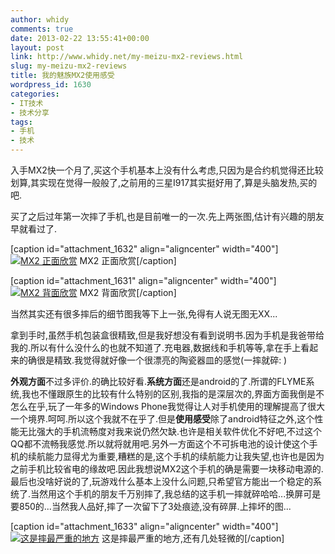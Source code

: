 ```yaml
---
author: whidy
comments: true
date: 2013-02-22 13:55:41+00:00
layout: post
link: http://www.whidy.net/my-meizu-mx2-reviews.html
slug: my-meizu-mx2-reviews
title: 我的魅族MX2使用感受
wordpress_id: 1630
categories:
- IT技术
- 技术分享
tags:
- 手机
- 技术
---
```


入手MX2快一个月了,买这个手机基本上没有什么考虑,只因为是合约机觉得还比较划算,其实现在觉得一般般了,之前用的三星I917其实挺好用了,算是头脑发热,买的吧.

买了之后过年第一次摔了手机,也是目前唯一的一次.先上两张图,估计有兴趣的朋友早就看过了.


[caption id="attachment_1632" align="aligncenter" width="400"][![MX2 正面欣赏](http://www.whidy.net/wp-content/uploads/2013/02/DSC_0041_-400x265.jpg)](http://www.whidy.net/wp-content/uploads/2013/02/DSC_0041_.jpg) MX2 正面欣赏[/caption]

<!-- more -->

[caption id="attachment_1631" align="aligncenter" width="400"][![MX2 背面欣赏](http://www.whidy.net/wp-content/uploads/2013/02/DSC_0045_-400x265.jpg)](http://www.whidy.net/wp-content/uploads/2013/02/DSC_0045_.jpg) MX2 背面欣赏[/caption]

当然其实还有很多摔后的细节图我等下上一张,免得有人说无图无XX...

拿到手时,虽然手机包装盒很精致,但是我好想没有看到说明书.因为手机是我爸带给我的.所以有什么没什么的也就不知道了.充电器,数据线和手机等等,拿在手上看起来的确很是精致.我觉得就好像一个很漂亮的陶瓷器皿的感觉(一摔就碎: )

**外观方面**不过多评价.的确比较好看.**系统方面**还是android的了.所谓的FLYME系统,我也不懂跟原生的比较有什么特别的区别,我指的是深层次的,界面方面我倒是不怎么在乎,玩了一年多的Windows Phone我觉得让人对手机使用的理解提高了很大一个境界.呵呵.所以这个我就不在乎了.但是**使用感受**除了android特征之外,这个性能无比强大的手机流畅度对我来说仍然欠缺.也许是相关软件优化不好吧,不过这个QQ都不流畅我感觉.所以就将就用吧.另外一方面这个不可拆电池的设计使这个手机的续航能力显得尤为重要,糟糕的是,这个手机的续航能力让我失望,也许也是因为之前手机比较省电的缘故吧.因此我想说MX2这个手机的确是需要一块移动电源的.最后也没啥好说的了,玩游戏什么基本上没什么问题,只希望官方能出一个稳定的系统了.当然用这个手机的朋友千万别摔了,我总结的这手机一摔就碎哈哈...换屏可是要850的...当然我人品好,摔了一次留下了3处痕迹,没有碎屏.上摔坏的图...

[caption id="attachment_1633" align="aligncenter" width="400"][![这是摔最严重的地方](http://www.whidy.net/wp-content/uploads/2013/02/broken-400x400.jpg)](http://www.whidy.net/wp-content/uploads/2013/02/broken.jpg) 这是摔最严重的地方,还有几处轻微的[/caption]
